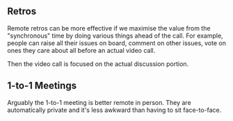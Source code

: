 ## Retros

Remote retros can be more effective if we maximise the value from the "synchronous" time by doing various things ahead of the call. For example, people can raise all their issues on board, comment on other issues, vote on ones they care about all before an actual video call.

Then the video call is focused on the actual discussion portion.

## 1-to-1 Meetings

Arguably the 1-to-1 meeting is better remote in person. They are automatically private and it's less awkward than having to sit face-to-face.
